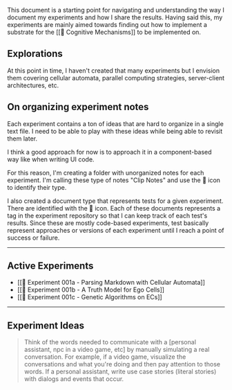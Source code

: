 This document is a starting point for navigating and understanding the way I document my experiments and how I share the results. Having said this, my experiments are mainly aimed towards finding out how to implement a substrate for the [[📝 Cognitive Mechanisms]] to be implemented on.

## Explorations

At this point in time, I haven't created that many experiments but I envision them covering cellular automata, parallel computing strategies, server-client architectures, etc.

## On organizing experiment notes

Each experiment contains a ton of ideas that are hard to organize in a single text file. I need to be able to play with these ideas while being able to revisit them later.

I think a good approach for now is to approach it in a component-based way like when writing UI code.

For this reason, I'm creating a folder with unorganized notes for each experiment. I'm calling these type of notes "Clip Notes" and use the 📎 icon to identify their type.

I also created a document type that represents tests for a given experiment. There are identified with the 🧪 icon. Each of these documents represents a tag in the experiment repository so that I can keep track of each test's results. Since these are mostly code-based experiments, test basically represent approaches or versions of each experiment until I reach a point of success or failure.

---

## Active Experiments

- [[🔬 Experiment 001a - Parsing Markdown with Cellular Automata]]
- [[🔬 Experiment 001b - A Truth Model for Ego Cells]]
- [[🔬 Experiment 001c - Genetic Algorithms on ECs]]

--- 

## Experiment Ideas

> Think of the words needed to communicate with a [personal assistant, npc in a video game, etc] by manually simulating a real conversation. For example, if a video game, visualize the conversations and what you're doing and then pay attention to those words. If a personal assistant, write use case stories (literal stories) with dialogs and events that occur.